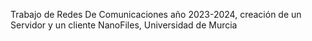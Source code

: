 Trabajo de Redes De Comunicaciones año 2023-2024, creación de un Servidor y un cliente NanoFiles, Universidad de Murcia

